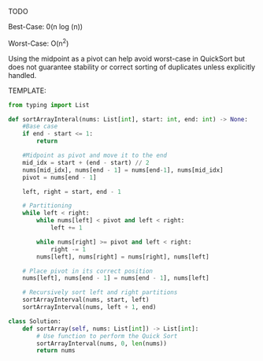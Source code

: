 TODO

Best-Case: 0(n log (n))

Worst-Case: O(n<sup>2</sup>)

Using the midpoint as a pivot can help avoid worst-case in QuickSort but does not guarantee stability or correct sorting of duplicates unless explicitly handled.

TEMPLATE:

```python
from typing import List

def sortArrayInteral(nums: List[int], start: int, end: int) -> None:
    #Base case
    if end - start <= 1:
        return

    #Midpoint as pivot and move it to the end
    mid_idx = start + (end - start) // 2
    nums[mid_idx], nums[end - 1] = nums[end-1], nums[mid_idx]
    pivot = nums[end - 1]

    left, right = start, end - 1

    # Partitioning
    while left < right:
        while nums[left] < pivot and left < right:
            left += 1

        while nums[right] >= pivot and left < right:
            right -= 1
        nums[left], nums[right] = nums[right], nums[left]

    # Place pivot in its correct position
    nums[left], nums[end - 1] = nums[end - 1], nums[left]

    # Recursively sort left and right partitions
    sortArrayInterval(nums, start, left)
    sortArrayInterval(nums, left + 1, end)

class Solution:
    def sortArray(self, nums: List[int]) -> List[int]:
        # Use function to perform the Quick Sort
        sortArrayInterval(nums, 0, len(nums))
        return nums
```

